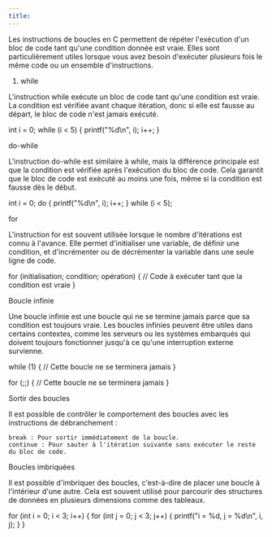 ```yaml
---
title:
---
```


Les instructions de boucles en C permettent de répéter l'exécution d'un bloc de code tant qu'une condition donnée est vraie. Elles sont particulièrement utiles lorsque vous avez besoin d'exécuter plusieurs fois le même code ou un ensemble d'instructions. 

1. while

L'instruction while exécute un bloc de code tant qu'une condition est vraie. La condition est vérifiée avant chaque itération, donc si elle est fausse au départ, le bloc de code n'est jamais exécuté.

int i = 0;
while (i < 5) {
    printf("%d\n", i);
    i++;
}

do-while

L'instruction do-while est similaire à while, mais la différence principale est que la condition est vérifiée après l'exécution du bloc de code. Cela garantit que le bloc de code est exécuté au moins une fois, même si la condition est fausse dès le début.

int i = 0;
do {
    printf("%d\n", i);
    i++;
} while (i < 5);


for

L'instruction for est souvent utilisée lorsque le nombre d'itérations est connu à l'avance. Elle permet d'initialiser une variable, de définir une condition, et d'incrémenter ou de décrémenter la variable dans une seule ligne de code.

for (initialisation; condition; opération) {
    // Code à exécuter tant que la condition est vraie
}

Boucle infinie

Une boucle infinie est une boucle qui ne se termine jamais parce que sa condition est toujours vraie. Les boucles infinies peuvent être utiles dans certains contextes, comme les serveurs ou les systèmes embarqués qui doivent toujours fonctionner jusqu'à ce qu'une interruption externe survienne.

while (1) {
    // Cette boucle ne se terminera jamais
}

for (;;) {
    // Cette boucle ne se terminera jamais
}

Sortir des boucles

Il est possible de contrôler le comportement des boucles avec les instructions de débranchement :

    break : Pour sortir immédiatement de la boucle.
    continue : Pour sauter à l'itération suivante sans exécuter le reste du bloc de code.

Boucles imbriquées

Il est possible d'imbriquer des boucles, c'est-à-dire de placer une boucle à l'intérieur d'une autre. Cela est souvent utilisé pour parcourir des structures de données en plusieurs dimensions comme des tableaux.

for (int i = 0; i < 3; i++) {
    for (int j = 0; j < 3; j++) {
        printf("i = %d, j = %d\n", i, j);
    }
}
